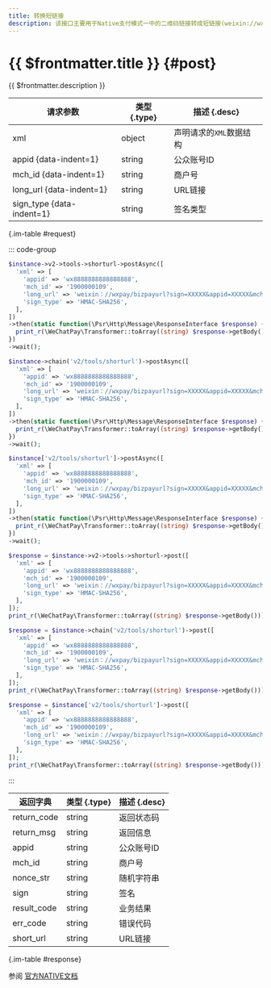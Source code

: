```yaml
---
title: 转换短链接
description: 该接口主要用于Native支付模式一中的二维码链接转成短链接(weixin://wxpay/s/XXXXXX)，减小二维码数据量，提升扫描速度和精确度。
---
```


# {{ $frontmatter.title }} {#post}

{{ $frontmatter.description }}

| 请求参数 | 类型 {.type} | 描述 {.desc}
| --- | --- | ---
| xml | object | 声明请求的`XML`数据结构
| appid {data-indent=1} | string | 公众账号ID
| mch_id {data-indent=1} | string | 商户号
| long_url {data-indent=1} | string | URL链接
| sign_type {data-indent=1} | string | 签名类型

{.im-table #request}

::: code-group

```php [异步纯链式]
$instance->v2->tools->shorturl->postAsync([
  'xml' => [
    'appid' => 'wx8888888888888888',
    'mch_id' => '1900000109',
    'long_url' => 'weixin：//wxpay/bizpayurl?sign=XXXXX&appid=XXXXX&mch_id=XXXXX&product_id=XXXXXX&time_stamp=XXXXXX&nonce_str=XXXXX',
    'sign_type' => 'HMAC-SHA256',
  ],
])
->then(static function(\Psr\Http\Message\ResponseInterface $response) {
  print_r(\WeChatPay\Transformer::toArray((string) $response->getBody()));
})
->wait();
```

```php [异步声明式]
$instance->chain('v2/tools/shorturl')->postAsync([
  'xml' => [
    'appid' => 'wx8888888888888888',
    'mch_id' => '1900000109',
    'long_url' => 'weixin：//wxpay/bizpayurl?sign=XXXXX&appid=XXXXX&mch_id=XXXXX&product_id=XXXXXX&time_stamp=XXXXXX&nonce_str=XXXXX',
    'sign_type' => 'HMAC-SHA256',
  ],
])
->then(static function(\Psr\Http\Message\ResponseInterface $response) {
  print_r(\WeChatPay\Transformer::toArray((string) $response->getBody()));
})
->wait();
```

```php [异步属性式]
$instance['v2/tools/shorturl']->postAsync([
  'xml' => [
    'appid' => 'wx8888888888888888',
    'mch_id' => '1900000109',
    'long_url' => 'weixin：//wxpay/bizpayurl?sign=XXXXX&appid=XXXXX&mch_id=XXXXX&product_id=XXXXXX&time_stamp=XXXXXX&nonce_str=XXXXX',
    'sign_type' => 'HMAC-SHA256',
  ],
])
->then(static function(\Psr\Http\Message\ResponseInterface $response) {
  print_r(\WeChatPay\Transformer::toArray((string) $response->getBody()));
})
->wait();
```

```php [同步纯链式]
$response = $instance->v2->tools->shorturl->post([
  'xml' => [
    'appid' => 'wx8888888888888888',
    'mch_id' => '1900000109',
    'long_url' => 'weixin：//wxpay/bizpayurl?sign=XXXXX&appid=XXXXX&mch_id=XXXXX&product_id=XXXXXX&time_stamp=XXXXXX&nonce_str=XXXXX',
    'sign_type' => 'HMAC-SHA256',
  ],
]);
print_r(\WeChatPay\Transformer::toArray((string) $response->getBody()));
```

```php [同步声明式]
$response = $instance->chain('v2/tools/shorturl')->post([
  'xml' => [
    'appid' => 'wx8888888888888888',
    'mch_id' => '1900000109',
    'long_url' => 'weixin：//wxpay/bizpayurl?sign=XXXXX&appid=XXXXX&mch_id=XXXXX&product_id=XXXXXX&time_stamp=XXXXXX&nonce_str=XXXXX',
    'sign_type' => 'HMAC-SHA256',
  ],
]);
print_r(\WeChatPay\Transformer::toArray((string) $response->getBody()));
```

```php [同步属性式]
$response = $instance['v2/tools/shorturl']->post([
  'xml' => [
    'appid' => 'wx8888888888888888',
    'mch_id' => '1900000109',
    'long_url' => 'weixin：//wxpay/bizpayurl?sign=XXXXX&appid=XXXXX&mch_id=XXXXX&product_id=XXXXXX&time_stamp=XXXXXX&nonce_str=XXXXX',
    'sign_type' => 'HMAC-SHA256',
  ],
]);
print_r(\WeChatPay\Transformer::toArray((string) $response->getBody()));
```

:::

| 返回字典 | 类型 {.type} | 描述 {.desc}
| --- | --- | ---
| return_code | string | 返回状态码
| return_msg | string | 返回信息
| appid | string | 公众账号ID
| mch_id | string | 商户号
| nonce_str | string | 随机字符串
| sign | string | 签名
| result_code | string | 业务结果
| err_code | string | 错误代码
| short_url | string | URL链接

{.im-table #response}

参阅 [官方NATIVE文档](https://pay.weixin.qq.com/wiki/doc/api/native.php?chapter=9_9&index=10)
